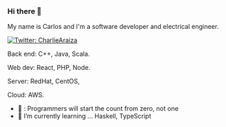### Hi there 👋

My name is Carlos and I'm a software developer and electrical engineer. 

[![Twitter: CharlieAraiza](https://img.shields.io/twitter/follow/Charlie_Araiza?style=social)](https://twitter.com/Charlie_Araiza)

Back end: C++, Java, Scala.

Web dev: React, PHP, Node.

Server: RedHat, CentOS, 

Cloud: AWS.

- 💬 : Programmers will start the count from zero, not one
- 🌱 I’m currently learning ... Haskell, TypeScript

<!--
**iCharlieAraiza/iCharlieAraiza** is a ✨ _special_ ✨ repository because its `README.md` (this file) appears on your GitHub profile.

Here are some ideas to get you started:

- 🔭 I’m currently working on ...
- 🌱 I’m currently learning ...
- 👯 I’m looking to collaborate on ...
- 🤔 I’m looking for help with ...
- 💬 Ask me about ...
- 📫 How to reach me: ...
- 😄 Pronouns: ...
- ⚡ Fun fact: ...
-->
